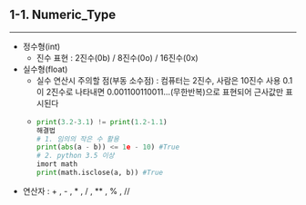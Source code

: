 ## 1-1. Numeric_Type
---
- 정수형(int)
  - 진수 표현 : 2진수(0b) / 8진수(0o) / 16진수(0x)
- 실수형(float)
  - 실수 연산시 주의할 점(부동 소수점) : 컴퓨터는 2진수, 사람은 10진수 사용 0.1이 2진수로 나타내면 0.001100110011...(무한반복)으로 표현되어 근사값만 표시된다
  - ```python
    print(3.2-3.1) != print(1.2-1.1)
    해결법
    # 1. 임의의 작은 수 활용
    print(abs(a - b)) <= 1e - 10) #True
    # 2. python 3.5 이상
    imort math
    print(math.isclose(a, b)) #True
    ```
- 연산자 : + , - , * , / , ** , % , //